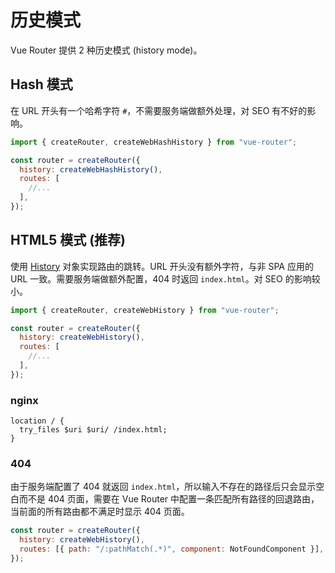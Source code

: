 # 历史模式

Vue Router 提供 2 种历史模式 (history mode)。

## Hash 模式

在 URL 开头有一个哈希字符 `#`，不需要服务端做额外处理，对 SEO 有不好的影响。

```js
import { createRouter, createWebHashHistory } from "vue-router";

const router = createRouter({
  history: createWebHashHistory(),
  routes: [
    //...
  ],
});
```

## HTML5 模式 (推荐)

使用 [History](https://developer.mozilla.org/en-US/docs/Web/API/History) 对象实现路由的跳转。URL 开头没有额外字符，与非 SPA 应用的 URL 一致。需要服务端做额外配置，404 时返回 `index.html`。对 SEO 的影响较小。

```js
import { createRouter, createWebHistory } from "vue-router";

const router = createRouter({
  history: createWebHistory(),
  routes: [
    //...
  ],
});
```

### nginx

```nginx
location / {
  try_files $uri $uri/ /index.html;
}
```

### 404

由于服务端配置了 404 就返回 `index.html`，所以输入不存在的路径后只会显示空白而不是 404 页面，需要在 Vue Router 中配置一条匹配所有路径的回退路由，当前面的所有路由都不满足时显示 404 页面。

```js
const router = createRouter({
  history: createWebHistory(),
  routes: [{ path: "/:pathMatch(.*)", component: NotFoundComponent }],
});
```
